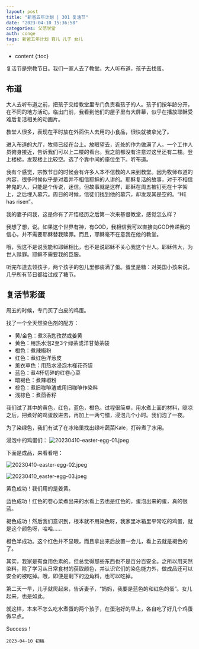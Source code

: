 ```yaml
---
layout: post
title: "新爸五年计划 | 301 复活节"
date: "2023-04-10 15:36:58"
categories: 父范学堂
auth: conge
tags: 新爸五年计划 育儿 儿子 女儿
---
```

* content
{:toc}

复活节是宗教节日。我们一家人去了教堂。大人听布道，孩子去找蛋。




## 布道

大人去听布道之前，把孩子交给教堂里专门负责看孩子的人。孩子们按年龄分开，在不同的地方活动。临出门前，我看到他们的屋子里有大屏幕，似乎在播放耶稣受难后复活相关的动画片。

教堂人很多，表现在平时放在外面供人去用的小食品，很快就被拿光了。

进入布道的大厅，牧师已经在台上。放眼望去，近处的作为做满了人。一个工作人员俯身接近，告诉我们可以上二楼的看台。我之前都没有注意过这里还有二楼。登上楼梯，发现楼上比较空。选了个靠中间的座位坐下。听布道。

我有个感觉，宗教节日的时候会有许多人本不信教的人来到教堂。因为牧师布道的内容，很多时候似乎是对着并不相信耶稣的人讲的。耶稣复活的故事，对于不相信神鬼的人，只能是个传说，迷信。但故事就是这样，耶稣在周五被钉死在十字架上，之后埋入墓穴。周日的时候，信徒们找到他的墓穴，却发现其是空的。“HE has risen”。

我的妻子问我，这是你有了开悟经历之后第一次来基督教堂，感觉怎么样？

我想了想，说。如果这个世界有神，有GOD，我相信我可以直接向GOD传递我的信心，并不需要耶稣替我赎罪。而且，耶稣毫不在意我在他的教堂。

哦，我这不是说我能和耶稣相比，也不是说耶稣不关心我这个世人。耶稣伟大，为世人赎罪。耶稣不需要我的臣服。

听完布道去领孩子，两个孩子的包儿里都装满了蛋。蛋里是糖：对美国小孩来说，几乎所有节日都给过成了糖节。

## 复活节彩蛋

周五的时候，专门买了白皮的鸡蛋。

找了一个全天然染色剂的配方：

* 黄/金色：煮3汤匙孜然或姜黄
* 黄色：用热水泡2至3个绿茶或洋甘菊茶袋
* 橙色：煮辣椒粉
* 红色：煮红色洋葱皮
* 薰衣草色：用热水浸泡木槿花茶袋
* 蓝色：煮4杯切碎的红卷心菜
* 暗褐色：煮辣椒粉
* 棕色：煮旧咖啡渣或用旧咖啡作染料
* 浅棕色：煮茴香籽

我们试了其中的黄色，红色，蓝色，橙色。过程很简单，用水煮上面的材料，晾凉之后，把煮好的鸡蛋放进去，再加上一两勺醋，浸泡几个小时。我们泡了一夜。

为了染绿色，我们有试了在冰箱里找出绿叶蔬菜Kale，打碎煮了水用。

浸泡中的鸡蛋们：
![20230410-easter-egg-01.jpeg](https://s2.loli.net/2023/04/11/QvK7WCgeLYBka1S.jpg)

下面是成品，来看看吧：

![20230410-easter-egg-02.jpeg](https://s2.loli.net/2023/04/11/OxGVBUgphDWa6Eu.jpg)

![20230410_easter-egg-03.jpeg](https://s2.loli.net/2023/04/11/XcJt47jAkH53eNF.jpg)

黄色成功！我们用的是姜黄。

蓝色成功！红色的卷心菜煮出来的水看上去也是红色的，蛋泡出来的蛋，真的很蓝。

褐色成功！然后我们意识到，根本就不用染色呀，我家里冰箱里平常吃的鸡蛋，就是这个颜色呀，哈哈……

橙色半成功。这个红色并不显眼，而且拿出来后放置一会儿，看上去就是褐色的了。

其实，我家是有食用色素的。但总觉得那些东西也不是百分百安全。之所以用天然染料，除了学习从日常食材的获取颜色，并认识它们的染色能力外，做成品还可以安全的被吃掉。哦，即便是剩下的边角料，也可以吃掉。

第二天一早，儿子就爬起来，告诉妻子，“妈妈，我要是蓝色的和红色的蛋”。女儿起来，也是如此。

就这样，本来不怎么吃水煮蛋的两个孩子，在蛋泡好的早上，各自吃了好几个鸡蛋做早点。

Success！

```
2023-04-10 初稿
```
